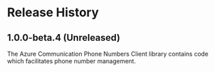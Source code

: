 # Release History

## 1.0.0-beta.4 (Unreleased)

The Azure Communication Phone Numbers Client library contains code which facilitates phone number management.
